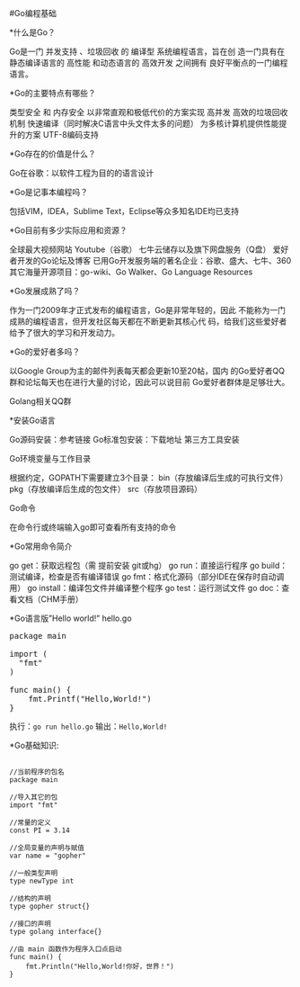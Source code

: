 #Go编程基础

*什么是Go？

  Go是一门 并发支持 、垃圾回收 的 编译型 系统编程语言，旨在创
造一门具有在静态编译语言的 高性能 和动态语言的 高效开发 之间拥有
良好平衡点的一门编程语言。

*Go的主要特点有哪些？

类型安全 和 内存安全
以非常直观和极低代价的方案实现 高并发
高效的垃圾回收机制
快速编译（同时解决C语言中头文件太多的问题）
为多核计算机提供性能提升的方案
UTF-8编码支持

*Go存在的价值是什么？

  Go在谷歌：以软件工程为目的的语言设计

*Go是记事本编程吗？

  包括VIM，IDEA，Sublime Text，Eclipse等众多知名IDE均已支持

*Go目前有多少实际应用和资源？

全球最大视频网站 Youtube（谷歌）
七牛云储存以及旗下网盘服务（Q盘）
爱好者开发的Go论坛及博客
已用Go开发服务端的著名企业：谷歌、盛大、七牛、360
其它海量开源项目：go-wiki、Go Walker、Go Language Resources


*Go发展成熟了吗？

  作为一门2009年才正式发布的编程语言，Go是非常年轻的，因此
不能称为一门成熟的编程语言，但开发社区每天都在不断更新其核心代
码，给我们这些爱好者给予了很大的学习和开发动力。

*Go的爱好者多吗？

  以Google Group为主的邮件列表每天都会更新10至20帖，国内
的Go爱好者QQ群和论坛每天也在进行大量的讨论，因此可以说目前
Go爱好者群体是足够壮大。

Golang相关QQ群

*安装Go语言

Go源码安装：参考链接
Go标准包安装：下载地址
第三方工具安装



Go环境变量与工作目录

根据约定，GOPATH下需要建立3个目录：
bin（存放编译后生成的可执行文件）
pkg（存放编译后生成的包文件）
src（存放项目源码）


Go命令

  在命令行或终端输入go即可查看所有支持的命令

*Go常用命令简介

go get：获取远程包（需 提前安装 git或hg）
go run：直接运行程序
go build：测试编译，检查是否有编译错误
go fmt：格式化源码（部分IDE在保存时自动调用）
go install：编译包文件并编译整个程序
go test：运行测试文件
go doc：查看文档（CHM手册）


*Go语言版”Hello world!”
hello.go
<pre>
package main

import (
  "fmt"
)

func main() {
	fmt.Printf("Hello,World!")
}
</pre>
执行：`go run hello.go`
输出：`Hello,World!`

*Go基础知识:
<pre>
<code>
//当前程序的包名
package main 

//导入其它的包
import "fmt"

//常量的定义
const PI = 3.14

//全局变量的声明与赋值
var name = "gopher"

//一般类型声明
type newType int 

//结构的声明
type gopher struct{}

//接口的声明
type golang interface{}

//由 main 函数作为程序入口点启动
func main() {
	fmt.Println("Hello,World!你好，世界！")
}
</code></pre>
